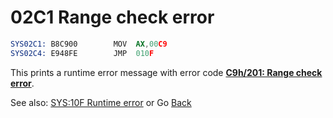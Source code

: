 # 02C1 Range check error

```nasm
SYS02C1: B8C900        MOV	AX,00C9
SYS02C4: E948FE        JMP	010F
```

This prints a runtime error message with error code **[C9h/201: Range check error](ERROR-CODES.md)**.

See also: [SYS:10F Runtime error](010C-INT00H.md) or Go [Back](../README.md)
